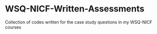 # WSQ-NICF-Written-Assessments
Collection of codes written for the case study questions in my WSQ-NICF courses
